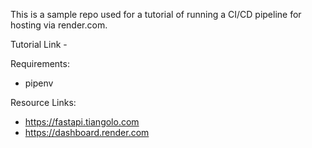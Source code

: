 This is a sample repo used for a tutorial of running a CI/CD pipeline for hosting via render.com.

Tutorial Link - 

Requirements:
- pipenv


Resource Links:
- https://fastapi.tiangolo.com
- https://dashboard.render.com

